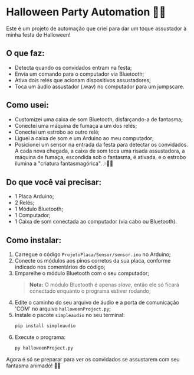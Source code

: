 # Halloween Party Automation 🎃👻

Este é um projeto de automação que criei para dar um toque assustador à minha festa de Halloween! 

## O que faz:
- Detecta quando os convidados entram na festa;
- Envia um comando para o computador via Bluetooth;
- Ativa dois relés que acionam dispositivos assustadores;
- Toca um áudio assustador (.wav) no computador para um jumpscare.

## Como usei:
- Customizei uma caixa de som Bluetooth, disfarçando-a de fantasma;
- Conectei uma máquina de fumaça a um dos relés;
- Conectei um estrobo ao outro relé;
- Liguei a caixa de som e um Arduino ao meu computador;
- Posicionei um sensor na entrada da festa para detectar os convidados. A cada nova chegada, a caixa de som toca uma risada assustadora, a máquina de fumaça, escondida sob o fantasma, é ativada, e o estrobo ilumina a "criatura fantasmagórica". 🎶💨💀

## Do que você vai precisar:
- 1 Placa Arduino;
- 2 Relés;
- 1 Módulo Bluetooth;
- 1 Computador;
- 1 Caixa de som conectada ao computador (via cabo ou Bluetooth).

## Como instalar:
1. Carregue o código `ProjetoPlaca/Sensor/sensor.ino` no Arduino;
2. Conecte os módulos aos pinos corretos da sua placa, conforme indicado nos comentários do código;
3. Emparelhe o módulo Bluetooth com o seu computador;
   > **Nota:** O módulo Bluetooth é apenas *slave*, então ele só ficará conectado enquanto o programa estiver rodando;
4. Edite o caminho do seu arquivo de áudio e a porta de comunicação 'COM' no arquivo `halloweenProject.py`;
5. Instale o pacote `simpleaudio` no seu terminal:  
   ```bash
   pip install simpleaudio
   ```
6. Execute o programa:  
   ```bash
   py halloweenProject.py
   ```

Agora é só se preparar para ver os convidados se assustarem com seu fantasma animado! 🎃👻
